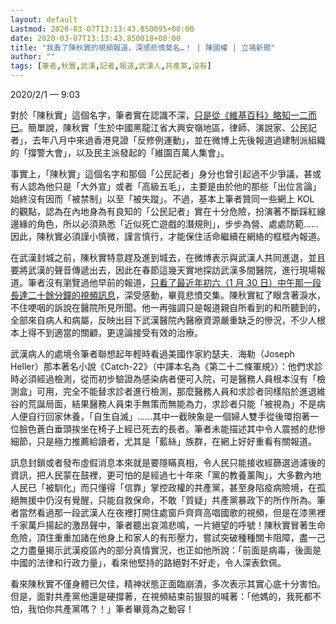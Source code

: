 ```yaml
---
layout: default
Lastmod: 2020-03-07T13:13:43.850095+00:00
date: 2020-03-07T13:13:43.850018+00:00
title: "我看了陳秋實的視頻報道，深感悲憤莫名…！ | 陳國權 | 立場新聞"
author: ""
tags: [筆者,秋實,武漢,記者,報道,武漢人,共產黨,沒有]
---
```


2020/2/1 — 9:03

對於「陳秋實」這個名字，筆者實在認識不深，[只是從《維基百科》略知一二而已](https://zh.wikipedia.org/wiki/%E9%99%88%E7%A7%8B%E5%AE%9E_(%E5%BE%8B%E5%B8%88))。簡單說，陳秋實「生於中國黑龍江省大興安嶺地區，律師、演說家、公民記者」，去年八月中來過香港見證「反修例運動」，並在微博上先後報道過建制派組織的「撐警大會」，以及民主派發起的「維園百萬人集會」。

事實上，「陳秋實」這個名字和那個「公民記者」身分也曾引起過不少爭議，甚或有人認為他只是「大外宣」或者「高級五毛」，主要是由於他的那些「出位言論」始終沒有因而「被禁制」以至「被失蹤」。不過，基本上筆者贊同一些網上 KOL 的觀點，認為在內地身為有良知的「公民記者」實在十分危險，扮演著不斷踩紅線邊緣的角色，所以必須熟悉「近似死亡遊戲的潛規則」，步步為營、處處防範……因此，陳秋實必須謹小慎微，謹言慎行，才能保住活命繼續在網絡的框框內報道。

在武漢封城之前，陳秋實特意趕及進到城去，在微博表示與武漢人共同進退，並且要將武漢的聲音傳遞出去，因此在春節這幾天實地探訪武漢多間醫院，進行現場報道。筆者沒有瀏覽過他早前的報道，[只看了最近年初六（1 月 30 日）中午那一段長達二十餘分鐘的視頻訊息](https://www.youtube.com/watch?v=iXozpbomAns)，深受感動，畢竟悲憤交集。陳秋實紅了眼含著淚水，不住哽咽的訴說在醫院所見所聞。他一再強調只是報道親自所看到的和所聽到的，全部來自病人和病屬，反映出目下武漢醫院內醫療資源嚴重缺乏的慘況，不少人根本上得不到適當的關顧，更遑論接受有效的治療。

武漢病人的處境令筆者聯想起年輕時看過美國作家約瑟夫．海勒（Joseph Heller）那本著名小說《Catch-22》（中譯本名為《第二十二條軍規》）：他們求診時必須經過檢測，從而初步驗證為感染病者便可入院，可是醫務人員根本沒有「檢測盒」可用，完全不能替求診者進行檢測，那麼醫務人員和求診者同樣陷於進退維谷的荒誕局面，結果醫務人員束手無策而無能為力，求診者只能「被視為」不是病人便自行回家休養，「自生自滅」……其中一截映象是一個婦人雙手從後環抱著一位臉色蒼白垂頭挨坐在椅子上經已死去的長者。筆者未能描述其中令人震撼的悲慘細節，只是極力推薦給讀者，尤其是「藍絲」族群，在網上好好重看有關報道。

訊息封鎖或者發布虛假消息本來就是要隱瞞真相，令人民只能接收經篩選過濾後的資訊，把人民蒙在鼓裡，更可怕的是經過七十年來「黨的教養薰陶」，大多數內地人民已「被馴化」而只懂得「信靠」掌控政權的共產黨，甚至身陷疫病險境，在孤絕無援中仍沒有覺醒，只能自救保命，不敢「質疑」共產黨暴政下的所作所為。筆者當然看過那一段武漢人在夜裡打開住處窗戶齊齊高唱國歌的視頻，但是在漆黑裡千家萬戶揚起的激昂聲中，筆者聽出哀鴻悲鳴，一片絕望的呼號！陳秋實冒著生命危險，頂住重重加諸在他身上和家人的有形壓力，嘗試突破種種關卡阻障，盡一己之力盡量揭示武漢疫區內的部分真情實況，也正如他所說：「前面是病毒，後面是中國的法律和行政力量」，看來他堅持的路絕對不好走，令人深表欽佩。

看來陳秋實不僅身體已欠佳，精神狀態正面臨崩潰，多次表示其實心底十分害怕。但是，面對共產黨他還是硬撐著，在視頻結束前狠狠的喊著：「他媽的，我死都不怕，我怕你共產黨嗎？！」筆者畢竟為之動容！

